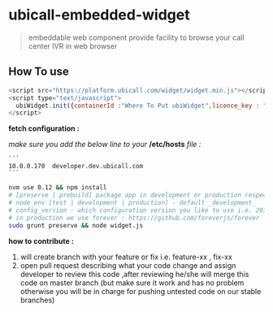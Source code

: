# ubicall-embedded-widget
> embeddable web component provide facility to browse your call center IVR in web browser

## How To use
```javascript
<script src="https://platform.ubicall.com/widget/widget.min.js"></script>
<script type="text/javascript">
  ubiWidget.init({containerId :"Where To Put ubiWidget",licence_key : "YOUR LICENSE KEY"});
</script>
```

**fetch configuration :**

  *make sure you add the below line to your* **/etc/hosts** *file :*

    ```
    10.0.0.170  developer.dev.ubicall.com
    ```

``` bash
nvm use 0.12 && npm install
# [preserve | prebuild] package app in development or production respectively
# node_env [test | development | production] - default _development_
# config_version - which configuration version you like to use i.e. 20150920 - default _specified in settings.js_
# in production we use forever : https://github.com/foreverjs/forever
sudo grunt preserve && node widget.js
```
**how to contribute :**

1. will create branch with your feature or fix i.e. feature-xx , fix-xx
2. open pull request describing what your code change and assign developer to review this code ,after reviewing he/she will merge this code on master branch (but make sure it work and has no problem otherwise you will be in charge for pushing untested code on our stable branches)
